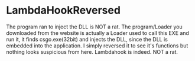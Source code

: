# LambdaHookReversed
The program ran to inject the DLL is NOT a rat.
The program/Loader you downloaded from the website is actually a Loader used to call this EXE and run it, it finds csgo.exe(32bit) and injects the DLL, since the DLL is embedded into the application.
I simply reversed it to see it's functions but nothing looks suspicious from here. Lambdahook is indeed. NOT a rat.
